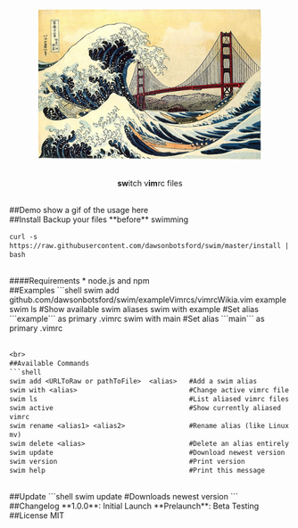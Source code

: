 <p align="center">
  <img src="media/GreatWave.jpg" alt="swim logo" width = "400" />
  <br>
  <br>
  <p align = "center">
    <b>sw</b>itch v<b>im</b>rc files
  </p>
</p>

<br>
##Demo
show a gif of the usage here

<br>
##Install
Backup your files **before** swimming

```shell
curl -s https://raw.githubusercontent.com/dawsonbotsford/swim/master/install | bash
```

<br>
####Requirements
* node.js and npm

<br>
##Examples
```shell
  swim add github.com/dawsonbotsford/swim/exampleVimrcs/vimrcWikia.vim example
  swim ls                    #Show available swim aliases
  swim with example          #Set alias ```example``` as primary .vimrc
  swim with main             #Set alias ```main``` as primary .vimrc

```

<br>
##Available Commands
```shell
swim add <URLToRaw or pathToFile>  <alias>   #Add a swim alias
swim with <alias>                            #Change active vimrc file
swim ls                                      #List aliased vimrc files
swim active                                  #Show currently aliased vimrc
swim rename <alias1> <alias2>                #Rename alias (like Linux mv)
swim delete <alias>                          #Delete an alias entirely
swim update                                  #Download newest version
swim version                                 #Print version
swim help                                    #Print this message
```

<br>
##Update
```shell
swim update    #Downloads newest version
```

<br>
##Changelog
**1.0.0**: Initial Launch
**Prelaunch**: Beta Testing

<br>
##License
MIT
